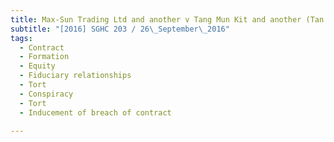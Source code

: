 ```yaml
---
title: Max-Sun Trading Ltd and another v Tang Mun Kit and another (Tan Siew Moi, third party) 
subtitle: "[2016] SGHC 203 / 26\_September\_2016"
tags:
  - Contract
  - Formation
  - Equity
  - Fiduciary relationships
  - Tort
  - Conspiracy
  - Tort
  - Inducement of breach of contract

---
```


